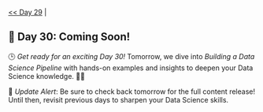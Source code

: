 [<< Day 29](../29_Working%20with%20Big%20Data/29_Working%20with%20Big%20Data.md) | <!--[Day 23 >>](../)-->
## 🚀 Day 30: Coming Soon!
🕒 *Get ready for an exciting Day 30!* Tomorrow, we dive into *Building a Data Science Pipeline* with hands-on examples and insights to deepen your Data Science knowledge. 🔧✨

🔔 *Update Alert*: Be sure to check back tomorrow for the full content release! Until then, revisit previous days to sharpen your Data Science skills.
